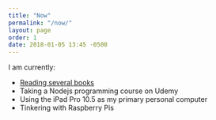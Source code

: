 ```yaml
---
title: "Now"
permalink: "/now/"
layout: page
order: 1
date: 2018-01-05 13:45 -0500
---
```

I am currently:
- [Reading several books](https://www.goodreads.com/user/show/5382435-frank-mcpherson)
- Taking a Nodejs programming course on Udemy
- Using the iPad Pro 10.5 as my primary personal computer
- Tinkering with Raspberry Pis
